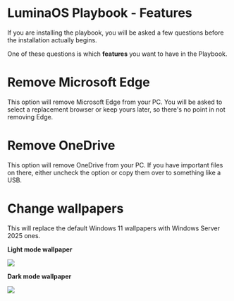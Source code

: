 # LuminaOS Playbook - Features

If you are installing the playbook, you will be asked a few questions before the installation actually begins.

One of these questions is which **features** you want to have in the Playbook.

# Remove Microsoft Edge

This option will remove Microsoft Edge from your PC. You will be asked to select a replacement browser or keep yours later, so there's no point in not removing Edge.

# Remove OneDrive

This option will remove OneDrive from your PC. If you have important files on there, either uncheck the option or copy them over to something like a USB.

# Change wallpapers

This will replace the default Windows 11 wallpapers with Windows Server 2025 ones.

**Light mode wallpaper**

<img src="https://cdn.neowin.com/news/images/uploaded/2024/02/1708634653_img0.jpg"  />

**Dark mode wallpaper**

<img src="https://cdn.neowin.com/news/images/uploaded/2024/02/1708634661_img19.jpg"  />
